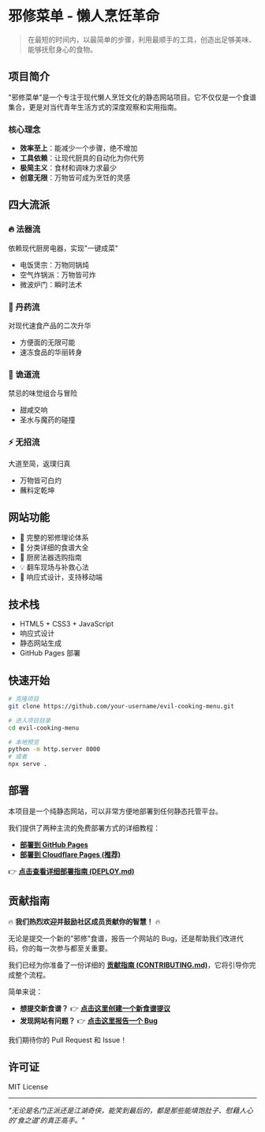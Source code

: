 # 邪修菜单 - 懒人烹饪革命

> 在最短的时间内，以最简单的步骤，利用最顺手的工具，创造出足够美味、能够抚慰身心的食物。

## 项目简介

"邪修菜单"是一个专注于现代懒人烹饪文化的静态网站项目。它不仅仅是一个食谱集合，更是对当代青年生活方式的深度观察和实用指南。

### 核心理念

- **效率至上**：能减少一个步骤，绝不增加
- **工具依赖**：让现代厨具的自动化为你代劳
- **极简主义**：食材和调味力求最少
- **创意无限**：万物皆可成为烹饪的灵感

## 四大流派

### 🔥 法器流
依赖现代厨房电器，实现"一键成菜"
- 电饭煲宗：万物同锅炖
- 空气炸锅派：万物皆可炸
- 微波炉门：瞬时法术

### 💊 丹药流
对现代速食产品的二次升华
- 方便面的无限可能
- 速冻食品的华丽转身

### 🌟 诡道流
禁忌的味觉组合与冒险
- 甜咸交响
- 圣水与魔药的碰撞

### ⚡ 无招流
大道至简，返璞归真
- 万物皆可白灼
- 蘸料定乾坤

## 网站功能

- 📖 完整的邪修理论体系
- 🍳 分类详细的食谱大全
- 🔧 厨房法器选购指南
- 💡 翻车现场与补救心法
- 📱 响应式设计，支持移动端

## 技术栈

- HTML5 + CSS3 + JavaScript
- 响应式设计
- 静态网站生成
- GitHub Pages 部署

## 快速开始

```bash
# 克隆项目
git clone https://github.com/your-username/evil-cooking-menu.git

# 进入项目目录
cd evil-cooking-menu

# 本地预览
python -m http.server 8000
# 或者
npx serve .
```

## 部署

本项目是一个纯静态网站，可以非常方便地部署到任何静态托管平台。

我们提供了两种主流的免费部署方式的详细教程：

- **[部署到 GitHub Pages](DEPLOY.md#方式一使用-github-pages-最简单)**
- **[部署到 Cloudflare Pages (推荐)](DEPLOY.md#方式二使用-cloudflare-pages-推荐-速度更快)**

👉 **[点击查看详细部署指南 (DEPLOY.md)](./DEPLOY.md)**


## 贡献指南

🔥 **我们热烈欢迎并鼓励社区成员贡献你的智慧！** 🔥

无论是提交一个新的"邪修"食谱，报告一个网站的 Bug，还是帮助我们改进代码，你的每一次参与都至关重要。

我们已经为你准备了一份详细的 **[贡献指南 (CONTRIBUTING.md)](./CONTRIBUTING.md)**，它将引导你完成整个流程。

简单来说：

- **想提交新食谱？** 👉 [**点击这里创建一个新食谱提议**](https://github.com/your-username/evil-cooking-menu/issues/new/choose)
- **发现网站有问题？** 👉 [**点击这里报告一个 Bug**](https://github.com/your-username/evil-cooking-menu/issues/new/choose)

我们期待你的 Pull Request 和 Issue！

## 许可证

MIT License

---

*"无论是名门正派还是江湖奇侠，能笑到最后的，都是那些能填饱肚子、慰藉人心的'食之道'的真正高手。"*